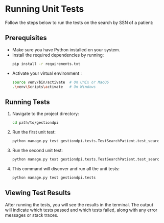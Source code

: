 # Running Unit Tests

Follow the steps below to run the tests on the search by SSN of a patient:

## Prerequisites

- Make sure you have Python installed on your system.
- Install the required dependencies by running:
    ```bash
    pip install -r requirements.txt
    ```
- Activate your virtual environment :
    ```bash
    source venv/bin/activate  # On Unix or MacOS
    .\venv\Scripts\activate   # On Windows
    ```

## Running Tests

1. Navigate to the project directory:
     ```bash
     cd path/to/gestiondpi
     ```

2. Run the first unit test:
     ```bash
    python manage.py test gestiondpi.tests.TestSearchPatient.test_search_patient_success
     ```

3. Run the second unit test:
     ```bash
    python manage.py test gestiondpi.tests.TestSearchPatient.test_search_patient_not_found
     ```

4. This command will discover and run all the unit tests:
     ```bash
    python manage.py test gestiondpi.tests
     ```

## Viewing Test Results

After running the tests, you will see the results in the terminal. The output will indicate which tests passed and which tests failed, along with any error messages or stack traces.


